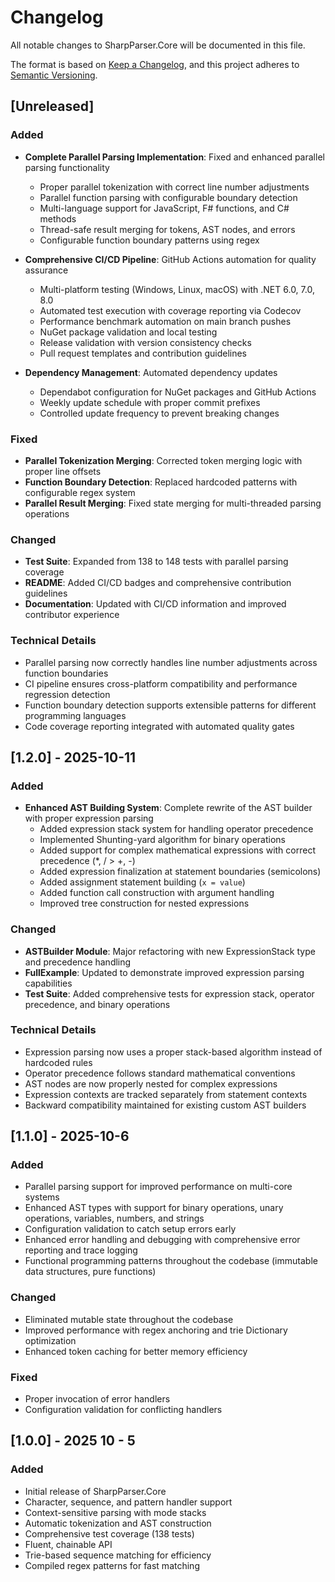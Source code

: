 # Changelog

All notable changes to SharpParser.Core will be documented in this file.

The format is based on [Keep a Changelog](https://keepachangelog.com/en/1.0.0/),
and this project adheres to [Semantic Versioning](https://semver.org/spec/v2.0.0.html).

## [Unreleased]

### Added
- **Complete Parallel Parsing Implementation**: Fixed and enhanced parallel parsing functionality
  - Proper parallel tokenization with correct line number adjustments
  - Parallel function parsing with configurable boundary detection
  - Multi-language support for JavaScript, F# functions, and C# methods
  - Thread-safe result merging for tokens, AST nodes, and errors
  - Configurable function boundary patterns using regex

- **Comprehensive CI/CD Pipeline**: GitHub Actions automation for quality assurance
  - Multi-platform testing (Windows, Linux, macOS) with .NET 6.0, 7.0, 8.0
  - Automated test execution with coverage reporting via Codecov
  - Performance benchmark automation on main branch pushes
  - NuGet package validation and local testing
  - Release validation with version consistency checks
  - Pull request templates and contribution guidelines

- **Dependency Management**: Automated dependency updates
  - Dependabot configuration for NuGet packages and GitHub Actions
  - Weekly update schedule with proper commit prefixes
  - Controlled update frequency to prevent breaking changes

### Fixed
- **Parallel Tokenization Merging**: Corrected token merging logic with proper line offsets
- **Function Boundary Detection**: Replaced hardcoded patterns with configurable regex system
- **Parallel Result Merging**: Fixed state merging for multi-threaded parsing operations

### Changed
- **Test Suite**: Expanded from 138 to 148 tests with parallel parsing coverage
- **README**: Added CI/CD badges and comprehensive contribution guidelines
- **Documentation**: Updated with CI/CD information and improved contributor experience

### Technical Details
- Parallel parsing now correctly handles line number adjustments across function boundaries
- CI pipeline ensures cross-platform compatibility and performance regression detection
- Function boundary detection supports extensible patterns for different programming languages
- Code coverage reporting integrated with automated quality gates

## [1.2.0] - 2025-10-11

### Added
- **Enhanced AST Building System**: Complete rewrite of the AST builder with proper expression parsing
  - Added expression stack system for handling operator precedence
  - Implemented Shunting-yard algorithm for binary operations
  - Added support for complex mathematical expressions with correct precedence (*, / > +, -)
  - Added expression finalization at statement boundaries (semicolons)
  - Added assignment statement building (`x = value`)
  - Added function call construction with argument handling
  - Improved tree construction for nested expressions

### Changed
- **ASTBuilder Module**: Major refactoring with new ExpressionStack type and precedence handling
- **FullExample**: Updated to demonstrate improved expression parsing capabilities
- **Test Suite**: Added comprehensive tests for expression stack, operator precedence, and binary operations

### Technical Details
- Expression parsing now uses a proper stack-based algorithm instead of hardcoded rules
- Operator precedence follows standard mathematical conventions
- AST nodes are now properly nested for complex expressions
- Expression contexts are tracked separately from statement contexts
- Backward compatibility maintained for existing custom AST builders

## [1.1.0] - 2025-10-6

### Added
- Parallel parsing support for improved performance on multi-core systems
- Enhanced AST types with support for binary operations, unary operations, variables, numbers, and strings
- Configuration validation to catch setup errors early
- Enhanced error handling and debugging with comprehensive error reporting and trace logging
- Functional programming patterns throughout the codebase (immutable data structures, pure functions)

### Changed
- Eliminated mutable state throughout the codebase
- Improved performance with regex anchoring and trie Dictionary optimization
- Enhanced token caching for better memory efficiency

### Fixed
- Proper invocation of error handlers
- Configuration validation for conflicting handlers

## [1.0.0] - 2025 10 - 5

### Added
- Initial release of SharpParser.Core
- Character, sequence, and pattern handler support
- Context-sensitive parsing with mode stacks
- Automatic tokenization and AST construction
- Comprehensive test coverage (138 tests)
- Fluent, chainable API
- Trie-based sequence matching for efficiency
- Compiled regex patterns for fast matching